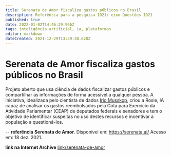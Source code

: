 ```yaml
---
title: Serenata de Amor fiscaliza gastos públicos no Brasil
description: Referência para a pesquisa ID21: eixo Questões ID21
published: true
date: 2022-01-02T14:46:29.966Z
tags: inteligência artificial, ia, plataformas
editor: markdown
dateCreated: 2021-12-29T13:39:30.628Z
---
```


# Serenata de Amor fiscaliza gastos públicos no Brasil
Projeto aberto que usa ciência de dados fiscalizar gastos públicos e compartilhar as informações de forma acessível a qualquer pessoa. A iniciativa, idealizada pelo cientista de dados [Irio Musskop](https://iriomk.com/), criou a Rosie, IA capaz de analisar os gastos reembolsados pela Cota para Exercício da Atividade Parlamentar (CEAP) de deputados federais e senadores e tem o objetivo de identificar suspeitas no uso destes recursos e incentivar a população a questioná-los.

--
**referência**
**Serenata de Amor**. Disponível em: https://serenata.ai/ Acesso em: 18 dez. 2021.

**link na Internet Archive**
[link/serenata-de-amor](https://web.archive.org/web/20220102144529/https://serenata.ai/)